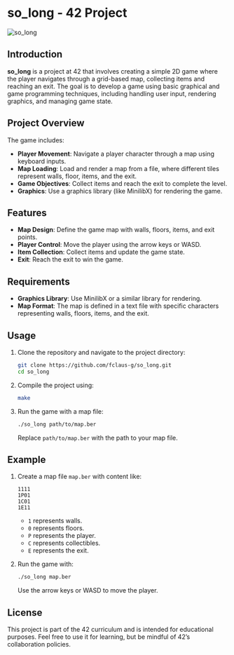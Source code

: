 # so_long - 42 Project
![so_long]((./img/so_long.gif))
## Introduction

**so_long** is a project at 42 that involves creating a simple 2D game where the player navigates through a grid-based map, collecting items and reaching an exit. The goal is to develop a game using basic graphical and game programming techniques, including handling user input, rendering graphics, and managing game state.

## Project Overview

The game includes:

- **Player Movement**: Navigate a player character through a map using keyboard inputs.
- **Map Loading**: Load and render a map from a file, where different tiles represent walls, floor, items, and the exit.
- **Game Objectives**: Collect items and reach the exit to complete the level.
- **Graphics**: Use a graphics library (like MinilibX) for rendering the game.

## Features

- **Map Design**: Define the game map with walls, floors, items, and exit points.
- **Player Control**: Move the player using the arrow keys or WASD.
- **Item Collection**: Collect items and update the game state.
- **Exit**: Reach the exit to win the game.

## Requirements

- **Graphics Library**: Use MinilibX or a similar library for rendering.
- **Map Format**: The map is defined in a text file with specific characters representing walls, floors, items, and the exit.

## Usage

1. Clone the repository and navigate to the project directory:

   ```bash
   git clone https://github.com/fclaus-g/so_long.git
   cd so_long
   ```

2. Compile the project using:

   ```bash
   make
   ```

3. Run the game with a map file:

   ```bash
   ./so_long path/to/map.ber
   ```

   Replace `path/to/map.ber` with the path to your map file.

## Example

1. Create a map file `map.ber` with content like:

   ```
   1111
   1P01
   1C01
   1E11
   ```

   - `1` represents walls.
   - `0` represents floors.
   - `P` represents the player.
   - `C` represents collectibles.
   - `E` represents the exit.

2. Run the game with:

   ```bash
   ./so_long map.ber
   ```

   Use the arrow keys or WASD to move the player.

## License

This project is part of the 42 curriculum and is intended for educational purposes. Feel free to use it for learning, but be mindful of 42’s collaboration policies.
